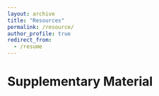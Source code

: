 ```yaml
---
layout: archive
title: "Resources"
permalink: /resource/
author_profile: true
redirect_from:
  - /resume
---
```



Supplementary Material
======



